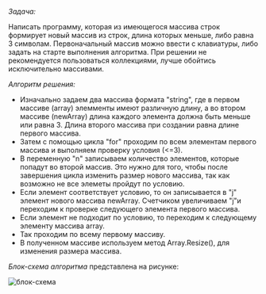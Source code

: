 *Задача:*

 Написать программу, которая из имеющегося массива строк формирует новый массив из строк, длина которых меньше, либо равна 3 символам. Первоначальный массив можно ввести с клавиатуры, либо задать на старте выполнения алгоритма. При решении не рекомендуется пользоваться коллекциями, лучше обойтись исключительно массивами.

*Алгоритм решения:*

- Изначально задаем два массива формата "string", где в первом массиве (array) элемменты имеют различную длину, а во втором массиве (newArray) длина каждого элемента должна быть меньше или равна 3. Длина второго массива при создании равна длине первого массива. 
- Затем с помощью цикла "for" проходим по всем элементам первого массива и выполняем проверку условия (<=3). 
- В переменную "n" записываем количество элементов, которые попадут во второй массив. Это нужно для того, чтобы после завершения цикла изменить размер нового массива, так как возможно не все элеметы пройдут по условию.
- Если элемент соответствует условию, то он записывается в "j" элемент нового массива newArray. Счетчиком увеличиваем "j"и переходим к проверке следующего элемента первого массива.
- Если элемент не подходит по условию, то переходим к следующему элементу массива array.
- Так проходим по всему первому массиву.
- В полученном массиве используем метод Array.Resize(), для изменения размера массива.

*Блок-схема алгоритма* представлена на рисунке:

![блок-схема](contriol.png)